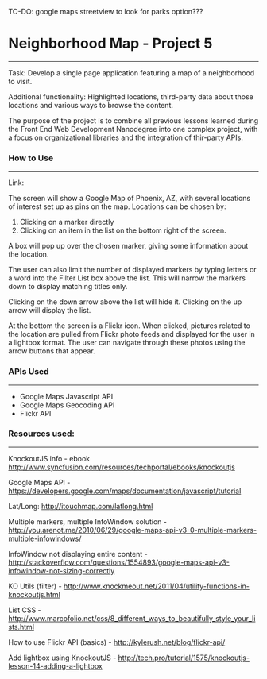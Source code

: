 
TO-DO: google maps streetview to look for parks option???



# Neighborhood Map - Project 5
---
Task:
	Develop a single page application featuring a map of a neighborhood to visit.

Additional functionality:
	Highlighted locations, third-party data about those locations and various ways to browse the content.

The purpose of the project is to combine all previous lessons learned during the Front End Web Development Nanodegree into one complex project, with a focus on organizational libraries and the integration of thir-party APIs.


### How to Use
---
Link:

The screen will show a Google Map of Phoenix, AZ, with several locations of interest set up as pins on the map. Locations can be chosen by:

1. Clicking on a marker directly
2. Clicking on an item in the list on the bottom right of the screen.

A box will pop up over the chosen marker, giving some information about the location.

The user can also limit the number of displayed markers by typing letters or a word into the Filter List box above the list. This will narrow the markers down to display matching titles only.

Clicking on the down arrow above the list will hide it. Clicking on the up arrow will display the list.

At the bottom the screen is a Flickr icon. When clicked, pictures related to the location are pulled from Flickr photo feeds and displayed for the user in a lightbox format. The user can navigate through these photos using the arrow buttons that appear.


### APIs Used
---
- Google Maps Javascript API
- Google Maps Geocoding API
- Flickr API


### Resources used:
---
KnockoutJS info - ebook
http://www.syncfusion.com/resources/techportal/ebooks/knockoutjs

Google Maps API -
https://developers.google.com/maps/documentation/javascript/tutorial

Lat/Long:
http://itouchmap.com/latlong.html

Multiple markers, multiple InfoWindow solution -
http://you.arenot.me/2010/06/29/google-maps-api-v3-0-multiple-markers-multiple-infowindows/

InfoWindow not displaying entire content -
http://stackoverflow.com/questions/1554893/google-maps-api-v3-infowindow-not-sizing-correctly

KO Utils (filter) -
http://www.knockmeout.net/2011/04/utility-functions-in-knockoutjs.html

List CSS -
http://www.marcofolio.net/css/8_different_ways_to_beautifully_style_your_lists.html

How to use Flickr API (basics) -
http://kylerush.net/blog/flickr-api/

Add lightbox using KnockoutJS -
http://tech.pro/tutorial/1575/knockoutjs-lesson-14-adding-a-lightbox

